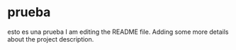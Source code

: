 # prueba
esto es una prueba
I am editing the README file. Adding some more details about the project description.
